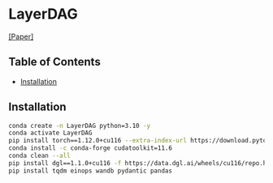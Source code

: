 # LayerDAG

[[Paper]](https://openreview.net/pdf?id=IsarrieeQA)

## Table of Contents

- [Installation](#installation)

## Installation

```bash
conda create -n LayerDAG python=3.10 -y
conda activate LayerDAG
pip install torch==1.12.0+cu116 --extra-index-url https://download.pytorch.org/whl/cu116
conda install -c conda-forge cudatoolkit=11.6
conda clean --all
pip install dgl==1.1.0+cu116 -f https://data.dgl.ai/wheels/cu116/repo.html
pip install tqdm einops wandb pydantic pandas
```

